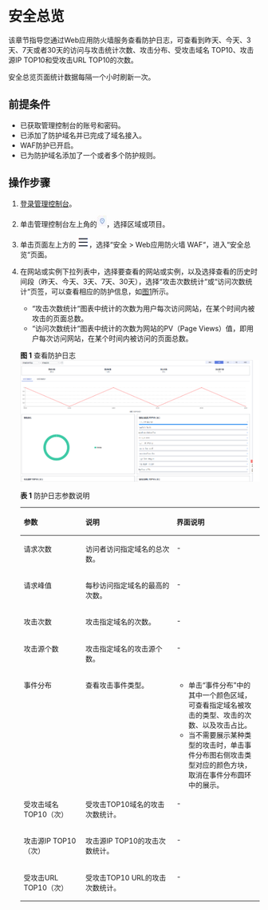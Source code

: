# 安全总览<a name="waf_01_0021"></a>

该章节指导您通过Web应用防火墙服务查看防护日志，可查看到昨天、今天、3天、7天或者30天的访问与攻击统计次数、攻击分布、受攻击域名 TOP10、攻击源IP TOP10和受攻击URL TOP10的次数。

安全总览页面统计数据每隔一个小时刷新一次。

## 前提条件<a name="section2256777914731"></a>

-   已获取管理控制台的账号和密码。
-   已添加了防护域名并已完成了域名接入。
-   WAF防护已开启。
-   已为防护域名添加了一个或者多个防护规则。

## 操作步骤<a name="section61533550183130"></a>

1.  [登录管理控制台](https://console.huaweicloud.com/?locale=zh-cn)。
2.  单击管理控制台左上角的![](figures/icon-region.jpg)，选择区域或项目。
3.  单击页面左上方的![](figures/icon-Service.png)，选择“安全  \>  Web应用防火墙 WAF“，进入“安全总览“页面。
4.  在网站或实例下拉列表中，选择要查看的网站或实例，以及选择查看的历史时间段（昨天、今天、3天、7天、30天），选择“攻击次数统计“或“访问次数统计“页签，可以查看相应的防护信息，如[图1](#fig5451829111656)所示。

    -   “攻击次数统计“图表中统计的次数为用户每次访问网站，在某个时间内被攻击的页面总数。
    -   “访问次数统计“图表中统计的次数为网站的PV（Page Views）值，即用户每次访问网站，在某个时间内被访问的页面总数。

    **图 1**  查看防护日志<a name="fig5451829111656"></a>  
    ![](figures/查看防护日志.png "查看防护日志")

    **表 1**  防护日志参数说明

    <a name="table2857356711453"></a>
    <table><thead align="left"><tr id="row2386908311453"><th class="cellrowborder" valign="top" width="25.81258125812581%" id="mcps1.2.4.1.1"><p id="p1936630111453"><a name="p1936630111453"></a><a name="p1936630111453"></a>参数</p>
    </th>
    <th class="cellrowborder" valign="top" width="38.033803380338036%" id="mcps1.2.4.1.2"><p id="p2516658611453"><a name="p2516658611453"></a><a name="p2516658611453"></a>说明</p>
    </th>
    <th class="cellrowborder" valign="top" width="36.153615361536154%" id="mcps1.2.4.1.3"><p id="p21644893114937"><a name="p21644893114937"></a><a name="p21644893114937"></a>界面说明</p>
    </th>
    </tr>
    </thead>
    <tbody><tr id="row2572158511453"><td class="cellrowborder" valign="top" width="25.81258125812581%" headers="mcps1.2.4.1.1 "><p id="p46185398114652"><a name="p46185398114652"></a><a name="p46185398114652"></a>请求次数</p>
    </td>
    <td class="cellrowborder" valign="top" width="38.033803380338036%" headers="mcps1.2.4.1.2 "><p id="p50029725114652"><a name="p50029725114652"></a><a name="p50029725114652"></a>访问者访问指定域名的总次数。</p>
    </td>
    <td class="cellrowborder" valign="top" width="36.153615361536154%" headers="mcps1.2.4.1.3 "><p id="p3345389611453"><a name="p3345389611453"></a><a name="p3345389611453"></a>-</p>
    </td>
    </tr>
    <tr id="row3264961511453"><td class="cellrowborder" valign="top" width="25.81258125812581%" headers="mcps1.2.4.1.1 "><p id="p53764047114652"><a name="p53764047114652"></a><a name="p53764047114652"></a>请求峰值</p>
    </td>
    <td class="cellrowborder" valign="top" width="38.033803380338036%" headers="mcps1.2.4.1.2 "><p id="p59920569114652"><a name="p59920569114652"></a><a name="p59920569114652"></a>每秒访问指定域名的最高的次数。</p>
    </td>
    <td class="cellrowborder" valign="top" width="36.153615361536154%" headers="mcps1.2.4.1.3 "><p id="p1218804711453"><a name="p1218804711453"></a><a name="p1218804711453"></a>-</p>
    </td>
    </tr>
    <tr id="row4258356411453"><td class="cellrowborder" valign="top" width="25.81258125812581%" headers="mcps1.2.4.1.1 "><p id="p61333475114652"><a name="p61333475114652"></a><a name="p61333475114652"></a>攻击次数</p>
    </td>
    <td class="cellrowborder" valign="top" width="38.033803380338036%" headers="mcps1.2.4.1.2 "><p id="p1955603114652"><a name="p1955603114652"></a><a name="p1955603114652"></a>攻击指定域名的次数。</p>
    </td>
    <td class="cellrowborder" valign="top" width="36.153615361536154%" headers="mcps1.2.4.1.3 "><p id="p6676667411453"><a name="p6676667411453"></a><a name="p6676667411453"></a>-</p>
    </td>
    </tr>
    <tr id="row6402915811453"><td class="cellrowborder" valign="top" width="25.81258125812581%" headers="mcps1.2.4.1.1 "><p id="p16348957114652"><a name="p16348957114652"></a><a name="p16348957114652"></a>攻击源个数</p>
    </td>
    <td class="cellrowborder" valign="top" width="38.033803380338036%" headers="mcps1.2.4.1.2 "><p id="p49197101114652"><a name="p49197101114652"></a><a name="p49197101114652"></a>攻击指定域名的攻击源个数。</p>
    </td>
    <td class="cellrowborder" valign="top" width="36.153615361536154%" headers="mcps1.2.4.1.3 "><p id="p3617334411453"><a name="p3617334411453"></a><a name="p3617334411453"></a>-</p>
    </td>
    </tr>
    <tr id="row1844865611453"><td class="cellrowborder" valign="top" width="25.81258125812581%" headers="mcps1.2.4.1.1 "><p id="p1794614311453"><a name="p1794614311453"></a><a name="p1794614311453"></a>事件分布</p>
    </td>
    <td class="cellrowborder" valign="top" width="38.033803380338036%" headers="mcps1.2.4.1.2 "><p id="p4435146711453"><a name="p4435146711453"></a><a name="p4435146711453"></a>查看攻击事件类型。</p>
    </td>
    <td class="cellrowborder" valign="top" width="36.153615361536154%" headers="mcps1.2.4.1.3 "><a name="ul5009385314278"></a><a name="ul5009385314278"></a><ul id="ul5009385314278"><li>单击<span class="uicontrol" id="uicontrol3107030814278"><a name="uicontrol3107030814278"></a><a name="uicontrol3107030814278"></a>“事件分布”</span>中的其中一个颜色区域，可查看指定域名被攻击的类型、攻击的次数、以及攻击占比。</li><li>当不需要展示某种类型的攻击时，单击事件分布图右侧攻击类型对应的颜色方块，取消在事件分布圆环中的展示。</li></ul>
    </td>
    </tr>
    <tr id="row53276882114737"><td class="cellrowborder" valign="top" width="25.81258125812581%" headers="mcps1.2.4.1.1 "><p id="p5322132019132"><a name="p5322132019132"></a><a name="p5322132019132"></a>受攻击域名 TOP10（次）</p>
    </td>
    <td class="cellrowborder" valign="top" width="38.033803380338036%" headers="mcps1.2.4.1.2 "><p id="p46662075114737"><a name="p46662075114737"></a><a name="p46662075114737"></a>受攻击TOP10域名的攻击次数统计。</p>
    </td>
    <td class="cellrowborder" valign="top" width="36.153615361536154%" headers="mcps1.2.4.1.3 "><p id="p21531753114737"><a name="p21531753114737"></a><a name="p21531753114737"></a>-</p>
    </td>
    </tr>
    <tr id="row467484116120"><td class="cellrowborder" valign="top" width="25.81258125812581%" headers="mcps1.2.4.1.1 "><p id="p1278216480315"><a name="p1278216480315"></a><a name="p1278216480315"></a>攻击源IP TOP10（次）</p>
    </td>
    <td class="cellrowborder" valign="top" width="38.033803380338036%" headers="mcps1.2.4.1.2 "><p id="p15675154114121"><a name="p15675154114121"></a><a name="p15675154114121"></a>攻击源IP TOP10的攻击次数统计。</p>
    </td>
    <td class="cellrowborder" valign="top" width="36.153615361536154%" headers="mcps1.2.4.1.3 "><p id="p1067594111219"><a name="p1067594111219"></a><a name="p1067594111219"></a>-</p>
    </td>
    </tr>
    <tr id="row69571844121220"><td class="cellrowborder" valign="top" width="25.81258125812581%" headers="mcps1.2.4.1.1 "><p id="p11991674133"><a name="p11991674133"></a><a name="p11991674133"></a>受攻击URL TOP10（次）</p>
    </td>
    <td class="cellrowborder" valign="top" width="38.033803380338036%" headers="mcps1.2.4.1.2 "><p id="p02002072137"><a name="p02002072137"></a><a name="p02002072137"></a>受攻击TOP10 URL的攻击次数统计。</p>
    </td>
    <td class="cellrowborder" valign="top" width="36.153615361536154%" headers="mcps1.2.4.1.3 "><p id="p152004710139"><a name="p152004710139"></a><a name="p152004710139"></a>-</p>
    </td>
    </tr>
    </tbody>
    </table>


